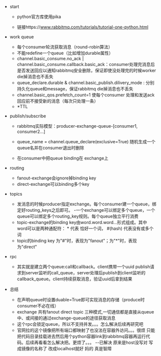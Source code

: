-  start
    - python官方库使用pika

    - 链接https://www.rabbitmq.com/tutorials/tutorial-one-python.html
- work queue

    - 每个consumer轮流获取消息（round-robin算法）
    - 不能redefine一个queue（比如增加durable属性）
    - channel.basic_consume.no_ack | channel.basic_consume.callback.basic_ack：consumer处理完消息后是否发送回应以通知rabbitmq安全删除，保证即使没处理完的时候worker die掉消息也不丢失
    - queue_declare.durable & channel.basic_publish.dilivery_mode : 分别持久化queue和message，保证rabbitmq die掉消息也不丢失
    - channel.basic_qos.prefetch_count=1 使每个consumer 处理和发送ack回应前不接受新的消息（每次只处理一条）
    - *TTL
-  publish/subscribe
    - rabbitmq实际模型：producer-exchange-queue-[consumer1, consumer2...]
    - queue_name  = channel.queue_declare(exclusive=True) 随机生成一个queue名并在consumer退出时删除

    - 在consumer中把queue binding在 exchange上
- routing
    - fanout-exchange会ignore掉binding key
    - direct-exchange可以binding多个key
- topics
    - 发消息的时候producer指定exchange。每个consumer建一个queue，绑定好routing_keys之后即可。
        -一个exchange可以绑定多个queue，一个queue可以绑定多个routing_key规则。每个queue独立平行消费
    - topic-exchange的binding key由word.word.word...形式组成。其中word可以是两种通配符： * 代表 恰好一个词， #(hash) 代表没有或多个词
    - topic的binding key 为"#"时，表现为"fanout"；为"*"时，表现为"direct"
- rpc
    - 其实就是建立两个queue:call和callback。client携带一个uuid publish请求到server监听的call_queue，server处理后publish到client监听的callback_queue。client持续获取消息，验证uuid后拿到结果

- 总结
    - 在声明queue时设置duable=True即可实现消息的存储（produce时consumer不必在线）
    - exchange 共有fanout direct topic 三种模式,一切通信都是直接从queue中、或间接的通过exchange-queue的途径获取消息
    - 这个rpc会锁定queue，所以不支持并发。。。怎么解决后续再研究吧
    - 官网拉的这个镜像把所有端口都映射了也没法在容器外访问。。。很烦 只能把代码目录挂载进去然后用个python容器link到rabbitmq容器再运行代码。后续再看看怎么解决把。更烦了。。。
        --已解决 原来是host没写对 写成镜像的名称了 改成localhost就好 妈的 真是智障 
